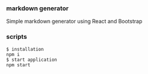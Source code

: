 ### markdown generator
Simple markdown generator using React and Bootstrap

### scripts
```
$ installation
npm i
$ start application
npm start
```
